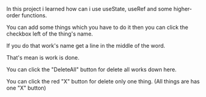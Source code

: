In this project i learned how can i use useState, useRef and some higher-order functions. 

You can add  some things which you have to do it then you can click the checkbox left of the thing's name. 

If you do that work's name get a line in the middle of the word. 

That's mean is work is done. 

You can click the "DeleteAll" button for delete all works down here.

You can click the red "X" button for delete only one thing. (All things are has one "X" button)
